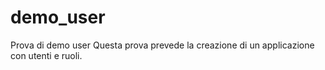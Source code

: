 # demo_user
Prova di demo user
Questa prova prevede la creazione di un applicazione con utenti e ruoli.
